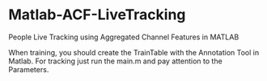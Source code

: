# Matlab-ACF-LiveTracking
People Live Tracking using Aggregated Channel Features in MATLAB

When training, you should create the TrainTable with the Annotation Tool in Matlab. For tracking just run the main.m and pay attention to the Parameters.
